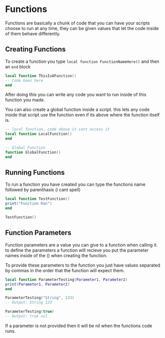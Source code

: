 # Functions
Functions are basically a chunk of code that you can have your scripts choose to run at any time, they can be given values that let the code inside of them behave differently.

## Creating Functions
To create a function you type `local function FunctionNameHere()` and then an `end` block

```lua
local function ThisIsAFunction()
-- Code Goes here
end
```
After doing this you can write any code you want to run inside of this function you made.

You can also create a global function inside a script. this lets any code inside that script use the function even if its above where the function itself is.

```lua
-- local function, code above it cant access it
local function LocalFunction()
end

-- Global Function
function GlobalFunction()
end
```

## Running Functions
To run a function you have created you can type the functions name followed by parenthasis (i cant spell)

```lua
local function TestFunction()
print("Function Ran")
end

TestFunction()
```

## Function Parameters
Function parameters are a value you can give to a function when calling it. to define the parameters a function will recieve you put the parameter names inside of the () when creating the function.

To provide these parameters to the function you just have values separated by commas in the order that the function will expect them.

```lua
local function ParameterTesting(Parameter1, Parameter2)
print(Parameter1, Parameter2)
end

ParameterTesting("String", 123)
-- Output: String 123

ParameterTesting(true)
-- Output: true nil
```

If a parameter is not provided then it will be nil when the functions code runs.
